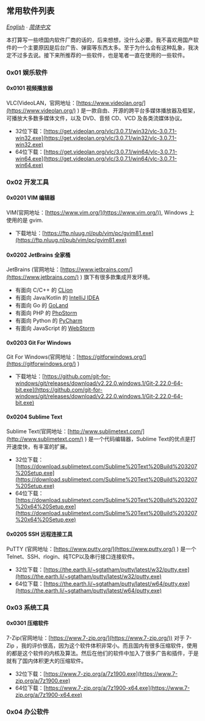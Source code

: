 ## 常用软件列表

*[English](README-en.md) ∙ [简体中文](README.md)*

本打算写一些喷国内软件厂商的话的，后来想想，没什么必要。我不喜欢用国产软件的一个主要原因是后台广告、弹窗等东西太多。至于为什么会有这种乱象，我决定不过多去说。接下来所推荐的一些软件，也是笔者一直在使用的一些软件。

### 0x01 娱乐软件
#### 0x0101 视频播放器
VLC(VideoLAN，官网地址：[https://www.videolan.org/](https://www.videolan.org/) ) 是一款自由、开源的跨平台多媒体播放器及框架，可播放大多数多媒体文件，以及 DVD、音频 CD、VCD 及各类流媒体协议。
- 32位下载：[https://get.videolan.org/vlc/3.0.7.1/win32/vlc-3.0.7.1-win32.exe](https://get.videolan.org/vlc/3.0.7.1/win32/vlc-3.0.7.1-win32.exe)
- 64位下载：[https://get.videolan.org/vlc/3.0.7.1/win64/vlc-3.0.7.1-win64.exe](https://get.videolan.org/vlc/3.0.7.1/win64/vlc-3.0.7.1-win64.exe)

### 0x02 开发工具
#### 0x0201 VIM 编辑器
VIM(官网地址：[https://www.vim.org/](https://www.vim.org/)), Windows 上使用的是 gvim.
- 下载地址：[https://ftp.nluug.nl/pub/vim/pc/gvim81.exe](https://ftp.nluug.nl/pub/vim/pc/gvim81.exe)

#### 0x0202 JetBrains 全家桶
JetBrains (官网地址：[https://www.jetbrains.com/](https://www.jetbrains.com/) ) 旗下有很多款集成开发环境。
- 有面向 C/C++ 的 [CLion](https://www.jetbrains.com/clion/)
- 有面向 Java/Kotlin 的 [IntelliJ IDEA](https://www.jetbrains.com/idea/)
- 有面向 Go 的 [GoLand](https://www.jetbrains.com/go/)
- 有面向 PHP 的 [PhpStorm](https://www.jetbrains.com/phpstorm/)
- 有面向 Python 的 [PyCharm](https://www.jetbrains.com/pycharm/)
- 有面向 JavaScript 的 [WebStorm](https://www.jetbrains.com/webstorm/)

#### 0x0203 Git For Windows
Git For Windows(官网地址：[https://gitforwindows.org/](https://gitforwindows.org/) )
- 下载地址：[https://github.com/git-for-windows/git/releases/download/v2.22.0.windows.1/Git-2.22.0-64-bit.exe](https://github.com/git-for-windows/git/releases/download/v2.22.0.windows.1/Git-2.22.0-64-bit.exe)

#### 0x0204 Sublime Text
Sublime Text(官网地址：[http://www.sublimetext.com/](http://www.sublimetext.com/) ) 是一个代码编辑器，Sublime Text的优点是打开速度快，有丰富的扩展。
- 32位下载：[https://download.sublimetext.com/Sublime%20Text%20Build%203207%20Setup.exe](https://download.sublimetext.com/Sublime%20Text%20Build%203207%20Setup.exe)
- 64位下载：[https://download.sublimetext.com/Sublime%20Text%20Build%203207%20x64%20Setup.exe](https://download.sublimetext.com/Sublime%20Text%20Build%203207%20x64%20Setup.exe)

#### 0x0205 SSH 远程连接工具
PuTTY (官网地址：[https://www.putty.org/](https://www.putty.org/) ) 是一个Telnet、SSH、rlogin、纯TCP以及串行接口连接软件。
- 32位下载：[https://the.earth.li/~sgtatham/putty/latest/w32/putty.exe](https://the.earth.li/~sgtatham/putty/latest/w32/putty.exe)
- 64位下载：[https://the.earth.li/~sgtatham/putty/latest/w64/putty.exe](https://the.earth.li/~sgtatham/putty/latest/w64/putty.exe)

### 0x03 系统工具

#### 0x0301 压缩软件
7-Zip(官网地址：[https://www.7-zip.org/](https://www.7-zip.org/)) 对于 7-Zip ，我的评价很高，因为这个软件体积非常小。而且国内有很多压缩软件，使用的都是这个软件的内核及算法。然后在他们的软件中加入了很多广告和插件，于是就有了国内体积更大的压缩软件。
- 32位下载：[https://www.7-zip.org/a/7z1900.exe](https://www.7-zip.org/a/7z1900.exe)
- 64位下载：[https://www.7-zip.org/a/7z1900-x64.exe](https://www.7-zip.org/a/7z1900-x64.exe)

### 0x04 办公软件
